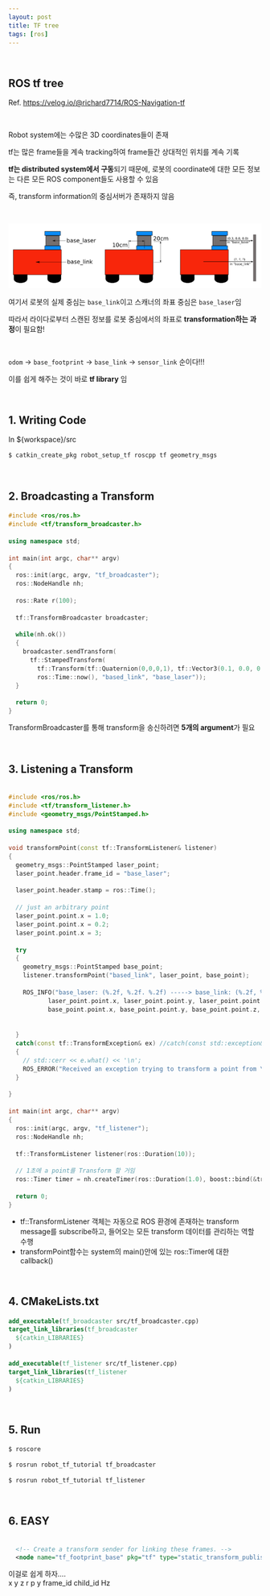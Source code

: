```yaml
---
layout: post
title: TF tree
tags: [ros]
---
```


<br/>

## ROS tf tree

Ref. https://velog.io/@richard7714/ROS-Navigation-tf

<br/>

Robot system에는 수많은 3D coordinates들이 존재

tf는 많은 frame들을 계속 tracking하여 frame들간 상대적인 위치를 계속 기록

**tf는 distributed system에서 구동**되기 때문에, 로봇의 coordinate에 대한 모든 정보는 다른 모든 ROS component들도 사용할 수 있음

즉, transform information의 중심서버가 존재하지 않음

<br/>

![01](/assets/img/blog/ros/2022-01-21/01.png)

여기서 로봇의 실제 중심는 `base_link`이고 스캐너의 좌표 중심은 `base_laser`임

따라서 라이다로부터 스캔된 정보를 로봇 중심에서의 좌표로 **transformation하는 과정**이 필요함!

<br/>

`odom` -> `base_footprint` -> `base_link` -> `sensor_link` 순이다!!! <br/>

이를 쉽게 해주는 것이 바로 **tf library** 임

<br>

## 1. Writing Code

In ${workspace}/src

~~~bash
$ catkin_create_pkg robot_setup_tf roscpp tf geometry_msgs
~~~

<br/>

## 2. Broadcasting a Transform

~~~c++
#include <ros/ros.h>
#include <tf/transform_broadcaster.h>

using namespace std;
 
int main(int argc, char** argv)
{
  ros::init(argc, argv, "tf_broadcaster");
  ros::NodeHandle nh;

  ros::Rate r(100);

  tf::TransformBroadcaster broadcaster;

  while(nh.ok())
  {
    broadcaster.sendTransform(
      tf::StampedTransform(
        tf::Transform(tf::Quaternion(0,0,0,1), tf::Vector3(0.1, 0.0, 0.2)),
        ros::Time::now(), "based_link", "base_laser"));
  }

  return 0;
}
~~~

TransformBroadcaster를 통해 transform을 송신하려면 **5개의 argument**가 필요

<br/>

## 3. Listening a Transform

~~~c++

#include <ros/ros.h>
#include <tf/transform_listener.h>
#include <geometry_msgs/PointStamped.h>

using namespace std;

void transformPoint(const tf::TransformListener& listener)
{
  geometry_msgs::PointStamped laser_point;
  laser_point.header.frame_id = "base_laser";

  laser_point.header.stamp = ros::Time();

  // just an arbitrary point
  laser_point.point.x = 1.0;
  laser_point.point.x = 0.2;
  laser_point.point.x = 3;

  try
  {
    geometry_msgs::PointStamped base_point;
    listener.transformPoint("based_link", laser_point, base_point);

    ROS_INFO("base_laser: (%.2f, %.2f. %.2f) -----> base_link: (%.2f, %.2f, %.2f) at time %.2f",
           laser_point.point.x, laser_point.point.y, laser_point.point.z,
           base_point.point.x, base_point.point.y, base_point.point.z, base_point.header.stamp.toSec());
    
    
  }
  catch(const tf::TransformException& ex) //catch(const std::exception& e)
  {
    // std::cerr << e.what() << '\n';
    ROS_ERROR("Received an exception trying to transform a point from \"base_laser\" to \"base_link\": %s", ex.what());
  }
  
}

int main(int argc, char** argv)
{
  ros::init(argc, argv, "tf_listener");
  ros::NodeHandle nh;

  tf::TransformListener listener(ros::Duration(10));

  // 1초에 a point를 Transform 할 거임
  ros::Timer timer = nh.createTimer(ros::Duration(1.0), boost::bind(&transformPoint, boost::ref(listener)));

  return 0;
}
~~~

- tf::TransformListener 객체는 자동으로 ROS 환경에 존재하는 transform message를 subscribe하고, 들어오는 모든 transform 데이터를 관리하는 역할 수행
- transformPoint함수는 system의 main()안에 있는 ros::Timer에 대한 callback()

<br/>

## 4. CMakeLists.txt

~~~cmake
add_executable(tf_broadcaster src/tf_broadcaster.cpp)
target_link_libraries(tf_broadcaster
  ${catkin_LIBRARIES}
)

add_executable(tf_listener src/tf_listener.cpp)
target_link_libraries(tf_listener
  ${catkin_LIBRARIES}
)
~~~

<br/>

## 5. Run

~~~bash
$ roscore
~~~

~~~bash
$ rosrun robot_tf_tutorial tf_broadcaster
~~~

~~~bash 
$ rosrun robot_tf_tutorial tf_listener
~~~

<br/>

## 6. EASY

~~~xml

  <!-- Create a transform sender for linking these frames. -->
  <node name="tf_footprint_base" pkg="tf" type="static_transform_publisher" args="0 0 0 0 0 0 base_footprint base_link 40" />	

~~~

이걸로 쉽게 하자.... <br/>
x y z r p y frame_id child_id Hz <br/>